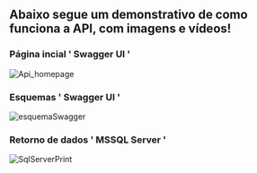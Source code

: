 ## Abaixo segue um demonstrativo de como funciona a API, com imagens e vídeos!

### Página incial ' Swagger UI '
![Api_homepage](https://github.com/offryan/WebAPI-Funcionarios/assets/85769101/01b4bd34-f74a-4ded-9ce5-4f74e0bda114)

### Esquemas ' Swagger UI '
![esquemaSwagger](https://github.com/offryan/WebAPI-Funcionarios/assets/85769101/c6b0f605-6fe2-4a27-905c-5a0e9b53eef1)

### Retorno de dados ' MSSQL Server '
![SqlServerPrint](https://github.com/offryan/WebAPI-Funcionarios/assets/85769101/227b6209-8090-4435-b96d-cdfa24516f2e)
